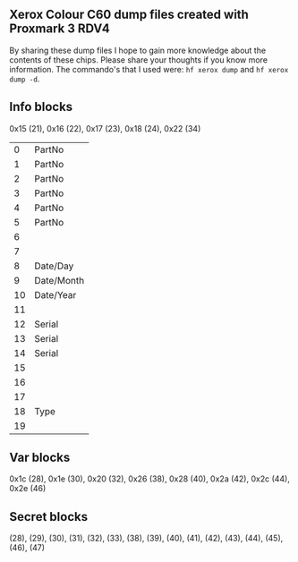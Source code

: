 Xerox Colour C60 dump files created with Proxmark 3 RDV4
---

By sharing these dump files I hope to gain more knowledge about the contents of these chips. Please share your thoughts if you know more information.
The commando's that I used were: `hf xerox dump` and `hf xerox dump -d`.

Info blocks
---
0x15 (21), 0x16 (22), 0x17 (23), 0x18 (24), 0x22 (34)

|     |       |
|-----|-------|
| 0   | PartNo|
| 1   | PartNo|
| 2   | PartNo|
| 3   | PartNo|
| 4   | PartNo|
| 5   | PartNo|
| 6   |       |
| 7   |       |
| 8   | Date/Day  |
| 9   | Date/Month  |
| 10  | Date/Year  |
| 11  |       |
| 12  | Serial|
| 13  | Serial|
| 14  | Serial|
| 15  |       |
| 16  |       |
| 17  |       |
| 18  | Type  |
| 19  |       |

Var blocks
---
0x1c (28), 0x1e (30), 0x20 (32), 0x26 (38), 0x28 (40), 0x2a (42), 0x2c (44), 0x2e (46)

Secret blocks
---
(28), (29), (30), (31), (32), (33), (38), (39), (40), (41), (42), (43), (44), (45), (46), (47)

